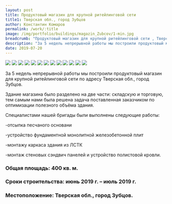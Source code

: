 ```yaml
---
layout: post
title: Продуктовый магазин для крупной ритейлинговой сети 
title1: Тверская обл., город Зубцов
author: Константин Комаров
permalink: /work/:title
image: /img/portfolio/buildings/magazin_Zubcov/1-min.jpg
breadcrumb: "Продуктовый магазин для крупной ритейлинговой сети , Тверская обл., город Зубцов"
description: "За 5 недель непрерывной работы мы построили продуктовый магазин для крупной ритейлинговой сети по адресу Тверская обл., город Зубцов. "
date: 2019-07-20
---
```

<div class="fotorama"
     data-nav="thumbs"
     data-allowfullscreen="native"
     data-loop="true">
  <img src="/img/portfolio/buildings/magazin_Zubcov/13-min.jpg">
  <img src="/img/portfolio/buildings/magazin_Zubcov/2-min.jpg">
  <img src="/img/portfolio/buildings/magazin_Zubcov/3-min.jpg">
  <img src="/img/portfolio/buildings/magazin_Zubcov/1-min.jpg">
  <img src="/img/portfolio/buildings/magazin_Zubcov/5-min.jpg">
  <img src="/img/portfolio/buildings/magazin_Zubcov/6-min.jpg">
  <img src="/img/portfolio/buildings/magazin_Zubcov/7-min.jpg">
  <img src="/img/portfolio/buildings/magazin_Zubcov/4-min.jpg">
  <img src="/img/portfolio/buildings/magazin_Zubcov/9-min.jpg">
  <img src="/img/portfolio/buildings/magazin_Zubcov/10-min.jpg">
  <img src="/img/portfolio/buildings/magazin_Zubcov/11-min.jpg">
  <img src="/img/portfolio/buildings/magazin_Zubcov/12-min.jpg">
  <img src="/img/portfolio/buildings/magazin_Zubcov/8-min.jpg">
</div>


За 5 недель непрерывной работы мы построили продуктовый магазин для крупной ритейлинговой сети по адресу Тверская обл., город Зубцов. 

Здание магазина было разделено на две части: складскую и торговую, тем самым нами была решена задача поставленная заказчиком по оптимизации полезного объёма здания.

Специалистами нашей бригады были выполнены следующие работы:

-отсыпка песчаного основани

-устройство фундаментной монолитной железобетонной плит

-монтажу каркаса здания из ЛСТК

-монтаж стеновых сэндвич панелей и устройство полистовой кровли. 



### <b>Общая площадь:</b> 400 кв. м.
### <b>Сроки строительства:</b> июнь 2019 г. – июль 2019 г.
### <b>Местоположение:</b> Тверская обл., город Зубцов.



